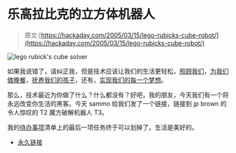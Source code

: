 # 乐高拉比克的立方体机器人

> 原文:[https://hackaday.com/2005/03/15/lego-rubicks-cube-robot/](https://hackaday.com/2005/03/15/lego-rubicks-cube-robot/)

![lego rubick's cube solver](img/98bdabc2401f868d6b156d4cc11cd1e6.png)

如果我说错了，请纠正我，但是技术应该让我们的生活更轻松，[照顾我们](http://www.jeffbots.com/gort.html)，[为我们做晚餐](http://starfish.osfn.org/%7Emikeu/h316/kitchen.shtml)，[抚养我们的孩子](http://www.cybercomm.nl/%7Eivo/photo_ROSIE.html)，还有，[实现我们的每一个梦想](http://www.engadget.com/entry/2645411320807397/)。

那么，技术最近为你做了什么？什么都没有？好吧，我的朋友，今天我们有一个将永远改变你生活的黑客。今天 sammo 给我们发了一个链接，链接到 jp brown 的令人惊叹的 T2 魔方破解机器人 T3。

我的[待办事项](/commimg/2242583268314461.jpg)清单上的最后一项任务终于可以划掉了。生活是美好的。

*   [永久链接](http://jpbrown.i8.com/cubesolver.html)